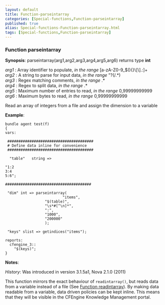 ```yaml
---
layout: default
title: Function-parseintarray
categories: [Special-functions,Function-parseintarray]
published: true
alias: Special-functions-Function-parseintarray.html
tags: [Special-functions,Function-parseintarray]
---
```


### Function parseintarray

**Synopsis**: parseintarray(arg1,arg2,arg3,arg4,arg5,arg6) returns type
**int**

  
 *arg1* : Array identifier to populate, *in the range*
[a-zA-Z0-9\_\$(){}\\[\\].:]+   
 *arg2* : A string to parse for input data, *in the range* "?(/.\*)   
 *arg3* : Regex matching comments, *in the range* .\*   
 *arg4* : Regex to split data, *in the range* .\*   
 *arg5* : Maximum number of entries to read, *in the range*
0,99999999999   
 *arg6* : Maximum bytes to read, *in the range* 0,99999999999   

Read an array of integers from a file and assign the dimension to a
variable

**Example**:  
   

```
bundle agent test(f) 
{
vars:

 #######################################
 # Define data inline for convenience
 #######################################

  "table"   string => 

"1:2
3:4
5:6";

#######################################

 "dim" int => parseintarray(
                          "items",
                  "$(table)",
                  "\s*#[^\n]*",
                  ":",
                  "1000",
                  "200000"
                  );

 "keys" slist => getindices("items");

reports:
  cfengine_3::
    "$(keys)";
}
```

**Notes**:  
   

*History*: Was introduced in version 3.1.5a1, Nova 2.1.0 (2011)

This function mirrors the exact behaviour of `readintarray()`, but reads
data from a variable instead of a file (See [Function
readintarray](#Function-readintarray)). By making data readable from a
variable, data driven policies can be kept inline. This means that they
will be visible in the CFEngine Knowledge Management portal.
